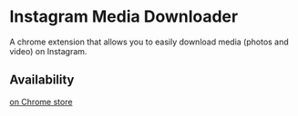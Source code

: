 # Instagram Media Downloader
A chrome extension that allows you to easily download media (photos and video) on Instagram.


## Availability
[on Chrome store](https://chrome.google.com/webstore/detail/ig-media-downloader/hfcenolookheknpobmckkgccedgnpoff)
